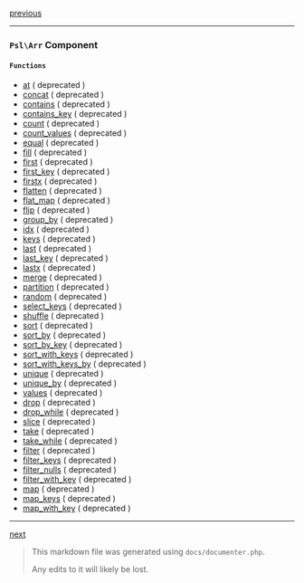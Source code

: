 [previous](psl.md)

---

### `Psl\Arr` Component

#### `Functions`

- [at](./../../src/Psl/Arr/at.php#L27) ( deprecated )
- [concat](./../../src/Psl/Arr/concat.php#L22) ( deprecated )
- [contains](./../../src/Psl/Arr/contains.php#L24) ( deprecated )
- [contains_key](./../../src/Psl/Arr/contains_key.php#L25) ( deprecated )
- [count](./../../src/Psl/Arr/count.php#L36) ( deprecated )
- [count_values](./../../src/Psl/Arr/count_values.php#L22) ( deprecated )
- [equal](./../../src/Psl/Arr/equal.php#L22) ( deprecated )
- [fill](./../../src/Psl/Arr/fill.php#L25) ( deprecated )
- [first](./../../src/Psl/Arr/first.php#L24) ( deprecated )
- [first_key](./../../src/Psl/Arr/first_key.php#L25) ( deprecated )
- [firstx](./../../src/Psl/Arr/firstx.php#L28) ( deprecated )
- [flatten](./../../src/Psl/Arr/flatten.php#L33) ( deprecated )
- [flat_map](./../../src/Psl/Arr/flat_map.php#L22) ( deprecated )
- [flip](./../../src/Psl/Arr/flip.php#L28) ( deprecated )
- [group_by](./../../src/Psl/Arr/group_by.php#L43) ( deprecated )
- [idx](./../../src/Psl/Arr/idx.php#L35) ( deprecated )
- [keys](./../../src/Psl/Arr/keys.php#L22) ( deprecated )
- [last](./../../src/Psl/Arr/last.php#L24) ( deprecated )
- [last_key](./../../src/Psl/Arr/last_key.php#L26) ( deprecated )
- [lastx](./../../src/Psl/Arr/lastx.php#L28) ( deprecated )
- [merge](./../../src/Psl/Arr/merge.php#L32) ( deprecated )
- [partition](./../../src/Psl/Arr/partition.php#L22) ( deprecated )
- [random](./../../src/Psl/Arr/random.php#L25) ( deprecated )
- [select_keys](./../../src/Psl/Arr/select_keys.php#L25) ( deprecated )
- [shuffle](./../../src/Psl/Arr/shuffle.php#L30) ( deprecated )
- [sort](./../../src/Psl/Arr/sort.php#L24) ( deprecated )
- [sort_by](./../../src/Psl/Arr/sort_by.php#L27) ( deprecated )
- [sort_by_key](./../../src/Psl/Arr/sort_by_key.php#L26) ( deprecated )
- [sort_with_keys](./../../src/Psl/Arr/sort_with_keys.php#L25) ( deprecated )
- [sort_with_keys_by](./../../src/Psl/Arr/sort_with_keys_by.php#L29) ( deprecated )
- [unique](./../../src/Psl/Arr/unique.php#L22) ( deprecated )
- [unique_by](./../../src/Psl/Arr/unique_by.php#L26) ( deprecated )
- [values](./../../src/Psl/Arr/values.php#L25) ( deprecated )
- [drop](./../../src/Psl/Arr/drop.php#L31) ( deprecated )
- [drop_while](./../../src/Psl/Arr/drop_while.php#L31) ( deprecated )
- [slice](./../../src/Psl/Arr/slice.php#L35) ( deprecated )
- [take](./../../src/Psl/Arr/take.php#L25) ( deprecated )
- [take_while](./../../src/Psl/Arr/take_while.php#L31) ( deprecated )
- [filter](./../../src/Psl/Arr/filter.php#L34) ( deprecated )
- [filter_keys](./../../src/Psl/Arr/filter_keys.php#L34) ( deprecated )
- [filter_nulls](./../../src/Psl/Arr/filter_nulls.php#L25) ( deprecated )
- [filter_with_key](./../../src/Psl/Arr/filter_with_key.php#L37) ( deprecated )
- [map](./../../src/Psl/Arr/map.php#L34) ( deprecated )
- [map_keys](./../../src/Psl/Arr/map_keys.php#L34) ( deprecated )
- [map_with_key](./../../src/Psl/Arr/map_with_key.php#L34) ( deprecated )



---

[next](collection.md)

> This markdown file was generated using `docs/documenter.php`.
>
> Any edits to it will likely be lost.
